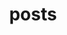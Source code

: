 ---
title: "posts"
description: "posts"
slug: "posts"
image: "hutomo-abrianto.jpg"
style:
    background: "#1da1f2"
    color: "#fff"
---